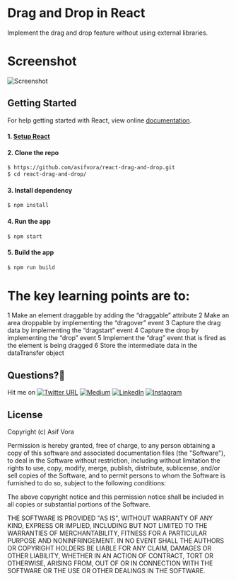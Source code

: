 # Drag and Drop in React
Implement the drag and drop feature without using external libraries.

# Screenshot

<img src="./public/img/preview.png" alt="Screenshot"/>

## Getting Started

For help getting started with React, view online
[documentation](https://reactjs.org/).

#### 1. [Setup React](https://reactjs.org/docs/try-react.html)

#### 2. Clone the repo

```sh
$ https://github.com/asifvora/react-drag-and-drop.git
$ cd react-drag-and-drop/
```

#### 3. Install dependency

```sh
$ npm install
```

#### 4. Run the app

```sh
$ npm start
```

#### 5. Build the app

```sh
$ npm run build
```

# The key learning points are to:

1 Make an element draggable by adding the “draggable” attribute
2 Make an area droppable by implementing the “dragover” event
3 Capture the drag data by implementing the “dragstart” event
4 Capture the drop by implementing the “drop” event
5 Implement the “drag” event that is fired as the element is being dragged
6 Store the intermediate data in the dataTransfer object

## Questions?🤔 
  
Hit me on [![Twitter URL](https://img.shields.io/twitter/url/http/shields.io.svg?style=social)](https://twitter.com/007_dark_shadow)
[![Medium](https://img.shields.io/badge/Medium-asifvora-brightgreen.svg)](https://medium.com/@asifvora)
[![LinkedIn](https://img.shields.io/badge/LinkedIn-asifvora-blue.svg)](https://www.linkedin.com/in/asif-vora/) 
[![Instagram](https://img.shields.io/badge/Instagram-Asif%20Vora-green.svg)](https://www.instagram.com/007_dark_shadow/) 


## License

Copyright (c) Asif Vora

Permission is hereby granted, free of charge, to any person obtaining a copy
of this software and associated documentation files (the "Software"), to deal
in the Software without restriction, including without limitation the rights
to use, copy, modify, merge, publish, distribute, sublicense, and/or sell
copies of the Software, and to permit persons to whom the Software is
furnished to do so, subject to the following conditions:

The above copyright notice and this permission notice shall be included in all
copies or substantial portions of the Software.

THE SOFTWARE IS PROVIDED "AS IS", WITHOUT WARRANTY OF ANY KIND, EXPRESS OR
IMPLIED, INCLUDING BUT NOT LIMITED TO THE WARRANTIES OF MERCHANTABILITY,
FITNESS FOR A PARTICULAR PURPOSE AND NONINFRINGEMENT. IN NO EVENT SHALL THE
AUTHORS OR COPYRIGHT HOLDERS BE LIABLE FOR ANY CLAIM, DAMAGES OR OTHER
LIABILITY, WHETHER IN AN ACTION OF CONTRACT, TORT OR OTHERWISE, ARISING FROM,
OUT OF OR IN CONNECTION WITH THE SOFTWARE OR THE USE OR OTHER DEALINGS IN THE
SOFTWARE.
